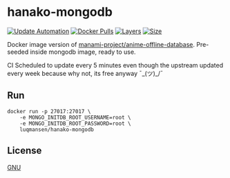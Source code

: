 # hanako-mongodb

[![Update Automation](https://github.com/luqmansen/hanako-mongodb/workflows/Update%20Automation/badge.svg)](https://github.com/luqmansen/hanako-mongodb/actions)
[![Docker Pulls](https://img.shields.io/docker/pulls/luqmansen/hanako-mongodb)](https://hub.docker.com/r/luqmansen/hanako-mongodb)
[![Layers](https://img.shields.io/microbadger/layers/luqmansen/hanako-mongodb)](https://hub.docker.com/r/luqmansen/hanako-mongodb)
[![Size](https://img.shields.io/docker/image-size/luqmansen/hanako-mongodb)](https://hub.docker.com/r/luqmansen/hanako-mongodb)

Docker image version of  [manami-project/anime-offline-database](https://github.com/manami-project/anime-offline-database). Pre-seeded inside mongodb image, ready to use.


CI Scheduled to update every 5 minutes even though the upstream updated
 every week because why not, its free anyway ¯\_(ツ)_/¯

## Run 
```
docker run -p 27017:27017 \
    -e MONGO_INITDB_ROOT_USERNAME=root \
    -e MONGO_INITDB_ROOT_PASSWORD=root \
    luqmansen/hanako-mongodb
```

## License
 [GNU](./LICENSE)
